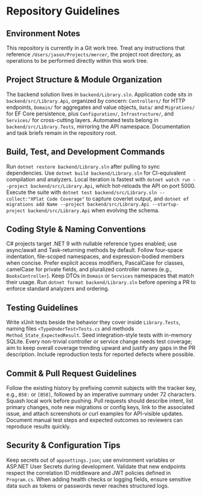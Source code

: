 # Repository Guidelines

## Environment Notes
This repository is currently in a Git work tree. Treat any instructions that reference `/Users/jason/Projects/mercer`, the project root directory, as operations to be performed directly within this work tree.

## Project Structure & Module Organization
The backend solution lives in `backend/Library.sln`. Application code sits in `backend/src/Library.Api`, organized by concern: `Controllers/` for HTTP endpoints, `Domain/` for aggregates and value objects, `Data/` and `Migrations/` for EF Core persistence, plus `Configuration/`, `Infrastructure/`, and `Services/` for cross-cutting layers. Automated tests belong in `backend/src/Library.Tests`, mirroring the API namespace. Documentation and task briefs remain in the repository root.

## Build, Test, and Development Commands
Run `dotnet restore backend/Library.sln` after pulling to sync dependencies. Use `dotnet build backend/Library.sln` for CI-equivalent compilation and analyzers. Local iteration is fastest with `dotnet watch run --project backend/src/Library.Api`, which hot-reloads the API on port 5000. Execute the suite with `dotnet test backend/src/Library.sln --collect:"XPlat Code Coverage"` to capture coverlet output, and `dotnet ef migrations add Name --project backend/src/Library.Api --startup-project backend/src/Library.Api` when evolving the schema.

## Coding Style & Naming Conventions
C# projects target .NET 9 with nullable reference types enabled; use async/await and Task-returning methods by default. Follow four-space indentation, file-scoped namespaces, and expression-bodied members when concise. Prefer explicit access modifiers, PascalCase for classes, camelCase for private fields, and pluralized controller names (e.g., `BooksController`). Keep DTOs in `Domain` or `Services` namespaces that match their usage. Run `dotnet format backend/Library.sln` before opening a PR to enforce standard analyzers and ordering.

## Testing Guidelines
Write xUnit tests beside the behavior they cover inside `Library.Tests`, naming files `<TypeUnderTest>Tests.cs` and methods `Method_State_ExpectedResult`. Seed integration-style tests with in-memory SQLite. Every non-trivial controller or service change needs test coverage; aim to keep overall coverage trending upward and justify any gaps in the PR description. Include reproduction tests for reported defects where possible.

## Commit & Pull Request Guidelines
Follow the existing history by prefixing commit subjects with the tracker key, e.g., `B58:` or `[B58]`, followed by an imperative summary under 72 characters. Squash local work before pushing. Pull requests should describe intent, list primary changes, note new migrations or config keys, link to the associated issue, and attach screenshots or curl examples for API-visible updates. Document manual test steps and expected outcomes so reviewers can reproduce results quickly.

## Security & Configuration Tips
Keep secrets out of `appsettings.json`; use environment variables or ASP.NET User Secrets during development. Validate that new endpoints respect the correlation ID middleware and JWT policies defined in `Program.cs`. When adding health checks or logging fields, ensure sensitive data such as tokens or passwords never reaches structured logs.
